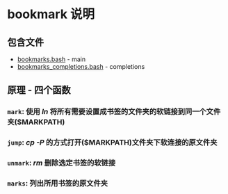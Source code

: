# bookmark 说明

## 包含文件

- [bookmarks.bash](./bookmarks.bash) - main
- [bookmarks_completions.bash](./bookmarks_completions.bash) - completions

## 原理 - 四个函数

### `mark`: 使用 *ln* 将所有需要设置成书签的文件夹的软链接到同一个文件夹($MARKPATH)

### `jump`: *cp -P* 的方式打开($MARKPATH)文件夹下软连接的原文件夹

### `unmark`: *rm* 删除选定书签的软链接

### `marks`: 列出所用书签的原文件夹
